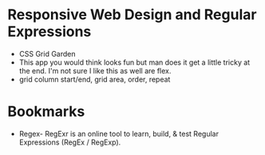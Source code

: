 # Responsive Web Design and Regular Expressions
- CSS Grid Garden 
- This app you would think looks fun but man does it get a little tricky at the end. I'm not sure I like this as well are flex.
- grid column start/end, grid area, order, repeat

# Bookmarks
- Regex- RegExr is an online tool to learn, build, & test Regular Expressions (RegEx / RegExp).